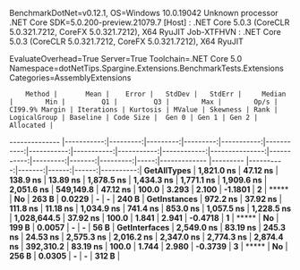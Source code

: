 
BenchmarkDotNet=v0.12.1, OS=Windows 10.0.19042
Unknown processor
.NET Core SDK=5.0.200-preview.21079.7
  [Host]     : .NET Core 5.0.3 (CoreCLR 5.0.321.7212, CoreFX 5.0.321.7212), X64 RyuJIT
  Job-XTFHVN : .NET Core 5.0.3 (CoreCLR 5.0.321.7212, CoreFX 5.0.321.7212), X64 RyuJIT

EvaluateOverhead=True  Server=True  Toolchain=.NET Core 5.0  
Namespace=dotNetTips.Spargine.Extensions.BenchmarkTests.Extensions  Categories=AssemblyExtensions  

        Method |       Mean |    Error |   StdDev |   StdErr |     Median |        Min |         Q1 |         Q3 |        Max |        Op/s | CI99.9% Margin | Iterations | Kurtosis | MValue | Skewness | Rank | LogicalGroup | Baseline | Code Size |  Gen 0 | Gen 1 | Gen 2 | Allocated |
-------------- |-----------:|---------:|---------:|---------:|-----------:|-----------:|-----------:|-----------:|-----------:|------------:|---------------:|-----------:|---------:|-------:|---------:|-----:|------------- |--------- |----------:|-------:|------:|------:|----------:|
   **GetAllTypes** | **1,821.0 ns** | **47.12 ns** | **138.9 ns** | **13.89 ns** | **1,878.5 ns** | **1,434.3 ns** | **1,771.1 ns** | **1,909.6 ns** | **2,051.6 ns** |   **549,149.8** |       **47.12 ns** |      **100.0** |    **3.293** |  **2.100** |  **-1.1801** |    **2** |            ***** |       **No** |     **263 B** | **0.0229** |     **-** |     **-** |     **240 B** |
  **GetInstances** |   **972.2 ns** | **37.92 ns** | **111.8 ns** | **11.18 ns** | **1,034.9 ns** |   **741.4 ns** |   **853.0 ns** | **1,057.5 ns** | **1,228.5 ns** | **1,028,644.5** |       **37.92 ns** |      **100.0** |    **1.841** |  **2.941** |  **-0.4718** |    **1** |            ***** |       **No** |     **199 B** | **0.0057** |     **-** |     **-** |      **56 B** |
 **GetInterfaces** | **2,549.0 ns** | **83.19 ns** | **245.3 ns** | **24.53 ns** | **2,575.3 ns** | **2,016.2 ns** | **2,347.0 ns** | **2,774.3 ns** | **2,874.4 ns** |   **392,310.2** |       **83.19 ns** |      **100.0** |    **1.744** |  **2.980** |  **-0.3739** |    **3** |            ***** |       **No** |     **256 B** | **0.0305** |     **-** |     **-** |     **312 B** |
